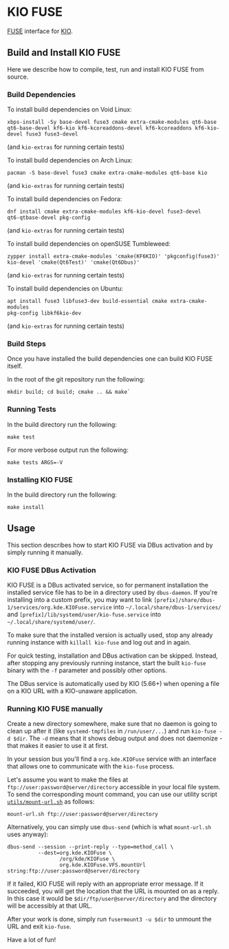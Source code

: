 # KIO FUSE

[FUSE](https://www.kernel.org/doc/html/latest/filesystems/fuse.html)
interface for [KIO](https://api.kde.org/frameworks/kio/html/).

## Build and Install KIO FUSE

Here we describe how to compile, test, run and install KIO FUSE from source.

### Build Dependencies

To install build dependencies on Void Linux:

    xbps-install -Sy base-devel fuse3 cmake extra-cmake-modules qt6-base qt6-base-devel kf6-kio kf6-kcoreaddons-devel kf6-kcoreaddons kf6-kio-devel fuse3 fuse3-devel

(and `kio-extras` for running certain tests)

To install build dependencies on Arch Linux:

    pacman -S base-devel fuse3 cmake extra-cmake-modules qt6-base kio

(and `kio-extras` for running certain tests)

To install build dependencies on Fedora:

    dnf install cmake extra-cmake-modules kf6-kio-devel fuse3-devel 
    qt6-qtbase-devel pkg-config

(and `kio-extras` for running certain tests)

To install build dependencies on openSUSE Tumbleweed:

    zypper install extra-cmake-modules 'cmake(KF6KIO)' 'pkgconfig(fuse3)' 
    kio-devel 'cmake(Qt6Test)' 'cmake(Qt6Dbus)'

(and `kio-extras` for running certain tests)

To install build dependencies on Ubuntu:

    apt install fuse3 libfuse3-dev build-essential cmake extra-cmake-modules
    pkg-config libkf6kio-dev

(and `kio-extras` for running certain tests)

### Build Steps

Once you have installed the build dependencies one can build KIO FUSE
itself.

In the root of the git repository run the following:

```
mkdir build; cd build; cmake .. && make`
```

### Running Tests

In the build directory run the following:

```
make test
```

For more verbose output run the following:

```
make tests ARGS=-V
```

### Installing KIO FUSE

In the build directory run the following:

```
make install
```

## Usage

This section describes how to start KIO FUSE via DBus activation and
by simply running it manually.

### KIO FUSE DBus Activation

KIO FUSE is a DBus activated service, so for permanent installation the
installed service file has to be in a directory used by `dbus-daemon`.
If you're installing into a custom prefix, you may want to link
`[prefix]/share/dbus-1/services/org.kde.KIOFuse.service` into
`~/.local/share/dbus-1/services/` and
`[prefix]/lib/systemd/user/kio-fuse.service` into
`~/.local/share/systemd/user/`.

To make sure that the installed version is actually used, stop any already
running instance with `killall kio-fuse` and log out and in again.

For quick testing, installation and DBus activation can be skipped. Instead,
after stopping any previously running instance, start the built `kio-fuse` binary
with the `-f` parameter and possibly other options.

The DBus service is automatically used by KIO (5.66+) when opening a file on a
KIO URL with a KIO-unaware application.

### Running KIO FUSE manually

Create a new directory somewhere, make sure that no daemon is going to clean
up after it (like `systemd-tmpfiles` in `/run/user/...`) and run `kio-fuse -d $dir`.
The `-d` means that it shows debug output and does not daemonize - that makes it
easier to use it at first.

In your session bus you'll find a `org.kde.KIOFuse` service with an interface that
allows one to communicate with the `kio-fuse` process.

Let's assume you want to make the files at
`ftp://user:password@server/directory` accessible in your local file system.
To send the corresponding mount command, you can use our utility script [`utils/mount-url.sh`](./utils/mount-url.sh) as follows:
```
mount-url.sh ftp://user:password@server/directory
```
Alternatively, you can simply use `dbus-send` (which is what `mount-url.sh` uses anyway):
```
dbus-send --session --print-reply --type=method_call \
          --dest=org.kde.KIOFuse \
                 /org/kde/KIOFuse \
                 org.kde.KIOFuse.VFS.mountUrl string:ftp://user:password@server/directory
```

If it failed, KIO FUSE will reply with an appropriate error message. If it
succeeded, you will get the location that the URL is mounted on as a reply. In
this case it would be `$dir/ftp/user@server/directory` and the directory will be
accessibly at that URL.

After your work is done, simply run `fusermount3 -u $dir` to unmount the URL and
exit `kio-fuse`.

Have a lot of fun!
